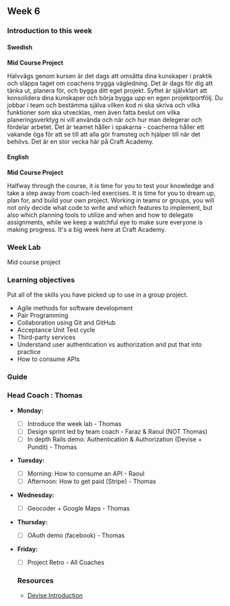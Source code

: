 ## Week 6
### Introduction to this week

#### Swedish
**Mid Course Project**

Halvvägs genom kursen är det dags att omsätta dina kunskaper i praktik och släppa taget om coachens trygga vägledning. Det är dags för dig att tänka ut, planera för, och bygga ditt eget projekt. Syftet är självklart att konsolidera dina kunskaper och börja bygga upp en egen projektportfölj. Du jobbar i team och bestämma själva vilken kod ni ska skriva och vilka funktioner som ska utvecklas, men även fatta beslut om vilka planeringsverktyg ni vill använda och när och hur man delegerar och fördelar arbetet. Det är teamet håller i spakarna - coacherna håller ett vakande öga för att se till att alla gör framsteg och hjälper till när det behövs. Det är en stor vecka här på Craft Academy.
#### English
**Mid Course Project**

Halfway through the course, it is time for you to test your knowledge and take a step away from coach-led exercises. It is time for you to dream up, plan for, and build your own project. Working in teams or groups, you will not only decide what code to write and which features to implement, but also which planning tools to utilize and when and how to delegate assignments, while we keep a watchful eye to make sure everyone is making progress. It's a big week here at Craft Academy.
### Week Lab
Mid course project

### Learning objectives
Put all of the skills you have picked up to use in a group project.

- Agile methods for software development
- Pair Programming
- Collaboration using Git and GitHub
- Acceptance Unit Test cycle
- Third-party services
- Understand user authentication vs authorization and put that into practice
- How to consume APIs

### Guide

### Head Coach : Thomas

- **Monday:**
  - [ ] Introduce the week lab - Thomas
  - [ ] Design sprint led by team coach - Faraz & Raoul (NOT Thomas)
  - [ ] In depth Rails demo: Authentication & Authorization (Devise + Pundit) - Thomas
- **Tuesday:**
  - [ ] Morning: How to consume an API - Raoul
  - [ ] Afternoon: How to get paid (Stripe) - Thomas
- **Wednesday:**
  - [ ] Geocoder + Google Maps - Thomas
- **Thursday:**
  - [ ] OAuth demo (facebook) - Thomas
- **Friday:**
  - [ ] Project Retro - All Coaches
  
  ### Resources
  
  * [Devise Introduction](https://youtu.be/BBKiHPotInA)
